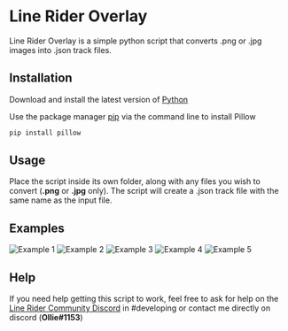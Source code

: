 # Line Rider Overlay

Line Rider Overlay is a simple python script that converts .png or .jpg images into .json track files.

## Installation

Download and install the latest version of [Python](https://www.python.org/downloads/)

Use the package manager [pip](https://pip.pypa.io/en/stable/) via the command line to install Pillow

```bash
pip install pillow
```

## Usage

Place the script inside its own folder, along with any files you wish to convert (**.png** or **.jpg** only).  The script will create a .json track file with the same name as the input file.

## Examples

![Example 1](https://i.imgur.com/Ny6WPFj.png)
![Example 2](https://i.imgur.com/3hy9XPs.png)
![Example 3](https://i.imgur.com/iK0fpIz.png)
![Example 4](https://i.imgur.com/YFCBvwr.png)
![Example 5](https://i.imgur.com/lhCAkys.png)

## Help

If you need help getting this script to work, feel free to ask for help on the [Line Rider Community Discord](https://discord.gg/H47JzZK) in #developing or contact me directly on discord (**Ollie#1153**)
